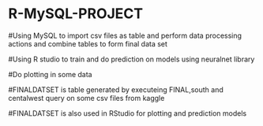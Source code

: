 # R-MySQL-PROJECT

#Using MySQL to import csv files as table and perform data processing actions and combine tables to form final data set

#Using R studio to train and do prediction on models using neuralnet library

#Do plotting in some data

#FINALDATSET is table generated by executeing FINAL,south and centalwest query on some csv files from kaggle

#FINALDATSET is also used in RStudio for plotting and prediction models

